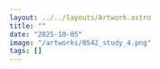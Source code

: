```yaml
---
layout: ../../layouts/Artwork.astro
title: ""
date: "2025-10-05"
image: "/artworks/0542_study_4.png"
tags: []
---
```


